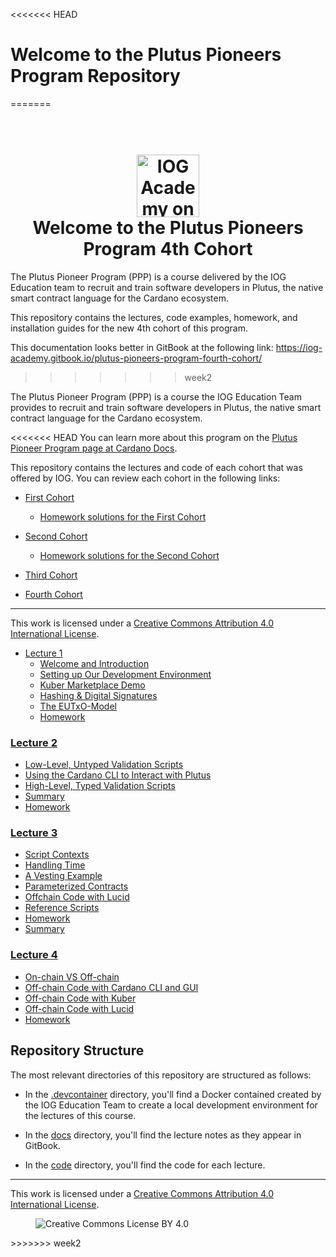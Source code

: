 <<<<<<< HEAD
# Welcome to the Plutus Pioneers Program Repository
=======
<h1 align="center">
  <br>
  <a href="https://www.youtube.com/@iogacademy"><img src="https://ucarecdn.com/288e5001-d93e-4081-976b-0c6f72cc077e/iohksymbolbig.jpg" alt="IOG Academy on YouTube" width="100"></a>
  <br>
  Welcome to the Plutus Pioneers Program 4th Cohort
  <br>
</h1>

The Plutus Pioneer Program (PPP) is a course delivered by the IOG Education team to recruit and train software developers in Plutus, the native smart contract language for the Cardano ecosystem.

This repository contains the lectures, code examples, homework, and installation guides for the new 4th cohort of this program.

This documentation looks better in GitBook at the following link: <https://iog-academy.gitbook.io/plutus-pioneers-program-fourth-cohort/>
>>>>>>> week2

The Plutus Pioneer Program (PPP) is a course the IOG Education Team provides to recruit and train software developers in Plutus, the native smart contract language for the Cardano ecosystem.

<<<<<<< HEAD
You can learn more about this program on the [Plutus Pioneer Program page at Cardano Docs](https://docs.cardano.org/pioneer-programs/plutus-pioneers).

This repository contains the lectures and code of each cohort that was offered by IOG. You can review each cohort in the following links:

* [First Cohort](https://github.com/input-output-hk/plutus-pioneer-program/tree/first-iteration)

  * [Homework solutions for the First Cohort](https://github.com/input-output-hk/plutus-pioneer-program/tree/solutions-first-iteration)

* [Second Cohort](https://github.com/input-output-hk/plutus-pioneer-program/tree/second-iteration)

  * [Homework solutions for the Second Cohort](https://github.com/input-output-hk/plutus-pioneer-program/tree/solutions-second-iteration)

* [Third Cohort](https://github.com/input-output-hk/plutus-pioneer-program/tree/third-iteration)

* [Fourth Cohort](https://github.com/input-output-hk/plutus-pioneer-program/tree/fourth-iteration)

---

This work is licensed under a [Creative Commons Attribution 4.0 International License](http://creativecommons.org/licenses/by/4.0/).

* [Lecture 1](https://www.youtube.com/playlist?list=PLNEK_Ejlx3x3xFHJJKdyfo9eB0Iw-OQDd)
  * [Welcome and Introduction](https://youtu.be/g4fBo4QPir0)
  * [Setting up Our Development Environment](https://youtu.be/-cmIqKCzzOU)
  * [Kuber Marketplace Demo](https://youtu.be/ZaB-7ZYBi3g)
  * [Hashing & Digital Signatures](https://youtu.be/f-WKPWbk9Jg)
  * [The EUTxO-Model](https://youtu.be/ulYDNaEKf4g)
  * [Homework](https://youtu.be/Ey903I-R1KY)

### [Lecture 2](https://www.youtube.com/playlist?list=PLNEK_Ejlx3x1-oF7NDy0MhXxG7k5O6ZOA)
  * [Low-Level, Untyped Validation Scripts](https://youtu.be/3tcWCZV6L_w)
  * [Using the Cardano CLI to Interact with Plutus](https://youtu.be/2MbzKzoBiak)
  * [High-Level, Typed Validation Scripts](https://youtu.be/GT8OjOzsOb4)
  * [Summary](https://youtu.be/F5ewN65Mn4I)
  * [Homework](https://youtu.be/OR2IfD4oDjw)

### [Lecture 3](https://www.youtube.com/playlist?list=PLNEK_Ejlx3x2zXSjHRKLSc5Jn9vJFA3_O)
  * [Script Contexts](https://youtu.be/dcoYrIyEI4o)
  * [Handling Time](https://youtu.be/LPzwMqOnWvk)
  * [A Vesting Example](https://youtu.be/5D0O7q9UPJA)
  * [Parameterized Contracts](https://youtu.be/ZSKVu32c5eA)
  * [Offchain Code with Lucid](https://youtu.be/C8TuGSzhqXU)
  * [Reference Scripts](https://youtu.be/Rnyc5YXVXew)
  * [Homework](https://youtu.be/hdt4XqFeEyg)
  * [Summary](https://youtu.be/gxan_u2pStE)

### [Lecture 4](https://www.youtube.com/playlist?list=PLNEK_Ejlx3x2j587Ox_nwEzmCO-elk8BG)
  * [On-chain VS Off-chain](https://youtu.be/pTc_BJby5GU)
  * [Off-chain Code with Cardano CLI and GUI](https://youtu.be/gsgQ-xmzbpA)
  * [Off-chain Code with Kuber](https://youtu.be/fzib9ALlL2M)
  * [Off-chain Code with Lucid](https://youtu.be/BXz5V2rjbiE)
  * [Homework](https://youtu.be/2Qm2xgmtbk4)


## Repository Structure

The most relevant directories of this repository are structured as follows:

* In the [.devcontainer](.devcontainer/) directory, you'll find a Docker contained created by the IOG Education Team to create a local development environment for the lectures of this course.

* In the [docs](docs/) directory, you'll find the lecture notes as they appear in GitBook.

* In the [code](code/) directory, you'll find the code for each lecture.

---

This work is licensed under a [Creative Commons Attribution 4.0 International License](http://creativecommons.org/licenses/by/4.0/).

<figure><img src="https://i.creativecommons.org/l/by/4.0/88x31.png" alt="Creative Commons License BY 4.0"></figure>
>>>>>>> week2
